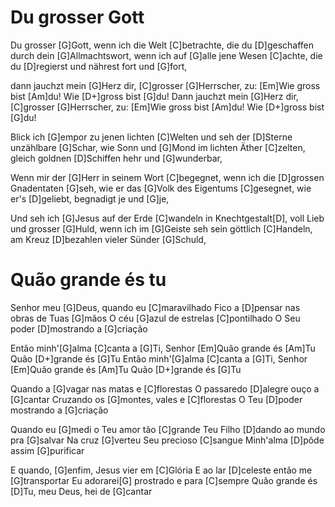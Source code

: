 ﻿# Du grosser Gott

Du grosser [G]Gott, wenn ich die Welt [C]betrachte, 
die du [D]geschaffen durch dein [G]Allmachtswort, 
wenn ich auf [G]alle jene Wesen [C]achte, 
die du [D]regierst und nährest fort und [G]fort,

dann jauchzt mein [G]Herz dir, [C]grosser [G]Herrscher, zu:
[Em]Wie gross bist [Am]du! Wie [D+]gross bist [G]du!
Dann jauchzt mein [G]Herz dir, [C]grosser [G]Herrscher, zu:
[Em]Wie gross bist [Am]du! Wie [D+]gross bist [G]du!

Blick ich [G]empor zu jenen lichten [C]Welten 
und seh der [D]Sterne unzählbare [G]Schar, 
wie Sonn und [G]Mond im lichten Äther [C]zelten, 
gleich goldnen [D]Schiffen hehr und [G]wunderbar,

Wenn mir der [G]Herr in seinem Wort [C]begegnet, 
wenn ich die [D]grossen Gnadentaten [G]seh, 
wie er das [G]Volk des Eigentums [C]gesegnet, 
wie er's [D]geliebt, begnadigt je und [G]je,

Und seh ich [G]Jesus auf der Erde [C]wandeln 
in Knechtgestalt[D], voll Lieb und grosser [G]Huld, 
wenn ich im [G]Geiste seh sein göttlich [C]Handeln, 
am Kreuz [D]bezahlen vieler Sünder [G]Schuld,


# Quão grande és tu

Senhor meu [G]Deus, quando eu [C]maravilhado
Fico a [D]pensar nas obras de Tuas [G]mãos
O céu [G]azul de estrelas [C]pontilhado
O Seu poder [D]mostrando a [G]criação

Então minh'[G]alma [C]canta a [G]Ti, Senhor
[Em]Quão grande és [Am]Tu
Quão [D+]grande és [G]Tu
Então minh'[G]alma [C]canta a [G]Ti, Senhor
[Em]Quão grande és [Am]Tu
Quão [D+]grande és [G]Tu

Quando a [G]vagar nas matas e [C]florestas
O passaredo [D]alegre ouço a [G]cantar
Cruzando os [G]montes, vales e [C]florestas
O Teu [D]poder mostrando a [G]criação

Quando eu [G]medi o Teu amor tão [C]grande
Teu Filho [D]dando ao mundo pra [G]salvar
Na cruz [G]verteu Seu precioso [C]sangue
Minh'alma [D]pôde assim [G]purificar

E quando, [G]enfim, Jesus vier em [C]Glória
E ao lar [D]celeste então me [G]transportar
Eu adorarei[G] prostrado e para [C]sempre
Quão grande és [D]Tu, meu Deus, hei de [G]cantar

